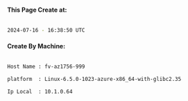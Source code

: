 
   
#### This Page Create at:

```bash

2024-07-16 - 16:38:50 UTC

```

#### Create By Machine:

```bash

Host Name : fv-az1756-999

platform  : Linux-6.5.0-1023-azure-x86_64-with-glibc2.35

Ip Local  : 10.1.0.64

```

